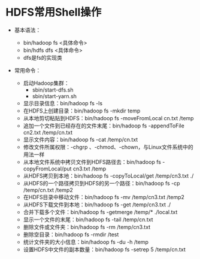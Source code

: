 # HDFS常用Shell操作

  - 基本语法：
    - bin/hadoop fs <具体命令>
    - bin/hdfs dfs <具体命令>
    - dfs是fs的实现类
    
  - 常用命令：
    - 启动Hadoop集群：
      - sbin/start-dfs.sh 
      - sbin/start-yarn.sh
    - 显示目录信息：bin/hadoop fs -ls 
    - 在HDFS上创建目录：bin/hadoop fs -mkdir temp
    - 从本地剪切粘贴到HDFS：bin/hadoop fs -moveFromLocal cn.txt /temp
    - 追加一个文件到已经存在的文件末尾：bin/hadoop fs -appendToFile cn2.txt /temp/cn.txt
    - 显示文件内容：bin/hadoop fs -cat /temp/cn.txt
    - 修改文件所属权限：-chgrp 、-chmod、-chown，与Linux文件系统中的用法一样
    - 从本地文件系统中拷贝文件到HDFS路径去：bin/hadoop fs -copyFromLocal/put cn3.txt /temp
    - 从HDFS拷贝到本地：bin/hadoop fs -copyToLocal/get /temp/cn3.txt ./
    - 从HDFS的一个路径拷贝到HDFS的另一个路径：bin/hadoop fs -cp /temp/cn.txt /temp2
    - 在HDFS目录中移动文件：bin/hadoop fs -mv /temp/cn3.txt /temp2
    - 从HDFS下载文件到本地：bin/hadoop fs -get /temp/cn3.txt ./
    - 合并下载多个文件：bin/hadoop fs -getmerge /temp/* ./local.txt
    - 显示一个文件的末尾：bin/hadoop fs -tail /temp/cn.txt
    - 删除文件或文件夹：bin/hadoop fs -rm /temp/cn3.txt
    - 删除空目录：bin/hadoop fs -rmdir /test
    - 统计文件夹的大小信息：bin/hadoop fs -du -h /temp
    - 设置HDFS中文件的副本数量：bin/hadoop fs -setrep 5 /temp/cn.txt
    
    
